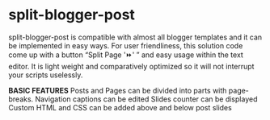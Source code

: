 # split-blogger-post
split-blogger-post is compatible with almost all blogger templates and it can be implemented in easy ways. For user friendliness, this solution code come up with a button “Split Page '⏩' ” and easy usage within the text editor. It is light weight and comparatively optimized so it will not interrupt your scripts uselessly.

<b>BASIC FEATURES</b>
Posts and Pages can be divided into parts with page-breaks.
Navigation captions can be edited
Slides counter can be displayed
Custom HTML and CSS can be added above and below post slides
